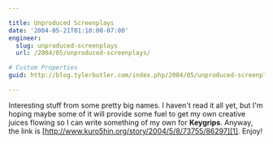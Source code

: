 ```yaml
---

title: Unproduced Screenplays
date: '2004-05-21T01:10:00-07:00'
engineer:
  slug: unproduced-screenplays
  url: /2004/05/unproduced-screenplays/

# Custom Properties
guid: http://blog.tylerbutler.com/index.php/2004/05/unproduced-screenplays/

---
```


Interesting stuff from some pretty big names. I haven't read it all yet, but
I'm hoping maybe some of it will provide some fuel to get my own creative
juices flowing so I can write something of my own for **Keygrips**. Anyway,
the link is [http://www.kuro5hin.org/story/2004/5/8/73755/86297][1]. Enjoy!

   [1]: http://www.kuro5hin.org/story/2004/5/8/73755/86297

